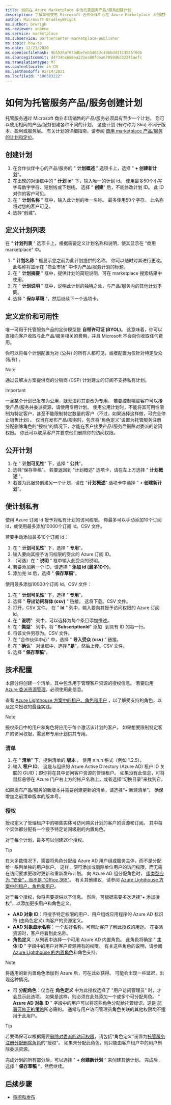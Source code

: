 ```yaml
---
title: 如何在 Azure Marketplace 中为托管服务产品/服务创建计划
description: 了解如何使用 Microsoft 合作伙伴中心在 Azure Marketplace 上创建托管服务产品/服务的计划。
author: Microsoft-BradleyWright
ms.author: brwrigh
ms.reviewer: anbene
ms.service: marketplace
ms.subservice: partnercenter-marketplace-publisher
ms.topic: how-to
ms.date: 12/23/2020
ms.openlocfilehash: 9b5526af03bdbefeb54633c49bbd43743555f60b
ms.sourcegitcommit: d4734bc680ea221ea80fdea67859d6d32241aefc
ms.translationtype: MT
ms.contentlocale: zh-CN
ms.lasthandoff: 02/14/2021
ms.locfileid: "100383222"
---
```

# <a name="how-to-create-plans-for-your-managed-service-offer"></a>如何为托管服务产品/服务创建计划

托管服务通过 Microsoft 商业市场销售的产品/服务必须具有至少一个计划。 您可以使用相同的产品/服务创建各种不同的计划。 这些计划 (有时称为 Sku) 不同于版本、盈利或服务层。 有关计划的详细指南，请参阅 [商用 marketplace 产品/服务的计划和定价](./plans-pricing.md)。

## <a name="create-a-plan"></a>创建计划

1. 在合作伙伴中心的产品/服务的 " **计划概述** " 选项卡上，选择 " **+ 创建新计划**"。
2. 在出现的对话框中的 " **计划 id**" 下，输入唯一的计划 id。 使用最多50个小写字母数字字符、短划线或下划线。 选择 " **创建**" 后，不能修改计划 ID。 此 ID 对你的客户可见。
3. 在 " **计划名称** " 框中，输入此计划的唯一名称。 最多使用50个字符。 此名称将对您的客户可见。
4. 选择“创建”。

## <a name="define-the-plan-listing"></a>定义计划列表

在 " **计划列表** " 选项卡上，根据需要定义计划名称和说明，使其显示在 "商用 marketplace" 中。

1. " **计划名称** " 框显示您之前为此计划提供的名称。 你可以随时对其进行更改。 此名称将显示在 "商业市场" 中作为产品/服务计划的标题。
2. 在 " **计划摘要** " 框中，提供计划的简短说明，可在 marketplace 搜索结果中使用。
3. 在 " **计划说明** " 框中，说明此计划的独特之处，与产品/服务内的其他计划不同。
4. 选择 " **保存草稿** "，然后继续下一个选项卡。

## <a name="define-pricing-and-availability"></a>定义定价和可用性

唯一可用于托管服务产品的定价模型是 **自带许可证 (BYOL)**。 这意味着，你可以直接向客户收取与此产品/服务相关的费用，并且 Microsoft 不会向你收取任何费用。

你可以将每个计划配置为对 (公共) 的所有人都可见，或者配置为仅针对特定受众 (私有) 。

> [!NOTE]
> 通过云解决方案提供商的分销商 (CSP) 计划建立的订阅不支持私有计划。

> [!IMPORTANT]
> 一旦某个计划已发布为公用，就无法将其更改为专用。 若要控制哪些客户可以接受产品/服务并委派资源，请使用专用计划。 使用公用计划时，不能将其可用性限制为特定客户，甚至不能限制特定数量的客户（不过，如果选择这样做，可完全停止销售计划）。 仅当在发布产品/服务时，包含将“角色定义”设置为托管服务注册分配删除角色的“授权”的情况下，才能在客户接受产品/服务后删除对委派的访问权限。 你还可以联系客户并要求他们删除你的访问权限。

## <a name="make-your-plan-public"></a>公开计划

1. 在 " **计划可见性**" 下，选择 " **公共**"。
2. 选择“保存草稿”。 若要返回到 "计划概述" 选项卡，请在左上方选择 " **计划概述** "。
3. 若要为此服务创建另一个计划，请在 "**计划概述**" 选项卡中选择 " **+ 创建新计划**"。

## <a name="make-your-plan-private"></a>使计划私有

使用 Azure 订阅 Id 授予对私有计划的访问权限。 你最多可以手动添加10个订阅 Id，或使用最多添加10000个订阅 Id。CSV 文件。

若要手动添加最多10个订阅 Id：

1. 在 " **计划可见性**" 下，选择 " **专用**"。
2. 输入要向其授予访问权限的受众的 Azure 订阅 ID。
3. （可选）在 " **说明** " 框中输入此受众的说明。
4. 若要添加另一个 ID，请选择 " **添加 id (最多10个)**。
5. 添加完 Id 后，选择 " **保存草稿**"。

使用最多添加10000个订阅 Id。CSV 文件：

1. 在 " **计划可见性**" 下，选择 " **专用**"。
2. 选择 " **导出访问群体 (csv)** " 链接。 这将下载。CSV 文件。
3. 打开。CSV 文件。 在 " **Id** " 列中，输入要向其授予访问权限的 Azure 订阅 id。
4. 在 " **说明**"   列中，可以选择为每个条目添加描述。
5. 在 " **类型**"   列中，将 " **SubscriptionId**" 添加   到具有 ID 的每一行。
6. 将该文件另存为。CSV 文件。
7. 在 "合作伙伴中心" 中，选择 " **导入受众 (csv)** " 链接。
8. 在 " **确认**"   对话框中，选择 **"是**"，然后上传。CSV 文件。
9. 选择 " **保存草稿**"。

## <a name="technical-configuration"></a>技术配置

本部分将创建一个清单，其中包含用于管理客户资源的授权信息。 若要启用 [Azure 委派资源管理](../lighthouse/concepts/azure-delegated-resource-management.md)，必须使用此信息。

查看 [Azure Lighthouse 方案中的租户、角色和用户](../lighthouse/concepts/tenants-users-roles.md#best-practices-for-defining-users-and-roles) ，以了解受支持的角色，以及定义授权的最佳实践。

> [!NOTE]
> 授权条目中的用户和角色将应用于每个激活该计划的客户。 如果想要限制特定客户的访问权限，需发布专用计划供其专用。

### <a name="manifest"></a>清单

1. 在 " **清单**" 下，提供清单的 **版本** 。 使用 n.n.n 格式（例如 1.2.5）。
2. 输入 **租户 ID**。 这是与组织的 Azure Active Directory (Azure AD) 租户 ID 关联的 GUID；即你将在其中访问客户资源的管理租户。 如果没有此信息，可将鼠标悬停在 Azure 门户右上方的帐户名称上，或者选择“切换目录”来找到它。

如果发布产品/服务的新版本并需要创建更新的清单，请选择“+ 新建清单”。 确保增加之前清单版本的版本号。

### <a name="authorizations"></a>授权

授权定义了管理租户中的哪些实体可访问购买计划的客户的资源和订阅。 其中每个实体都分配有一个授予特定访问级别的内置角色。

对于每个计划，最多可以创建20个授权。

> [!TIP]
> 在大多数情况下，需要将角色分配给 Azure AD 用户组或服务主体，而不是分配给一系列单独的用户帐户。 这样，便可添加或删除单位用户的访问权限，而无需在访问要求更改时更新和重新发布计划。 向 Azure AD 组分配角色时， [组类型应为 "安全"，而不是 "Office 365"](../active-directory/fundamentals/active-directory-groups-create-azure-portal.md)。 有关其他建议，请参阅 [Azure Lighthouse 方案中的租户、角色和用户](../lighthouse/concepts/tenants-users-roles.md)。

对于每个授权，你将需要提供以下信息。 然后，可根据需要多次选择“+ 添加授权”，以添加更多用户和角色定义。

* **AAD 对象 ID**：将授予特定权限的用户、用户组或应用程序的 Azure AD 标识符 (由角色定义) 向客户的资源定义。
* **AAD 对象显示名称**：一个友好名称，可帮助客户了解此授权的用途。 在委派资源时，客户将看到此名称。
* **角色定义**：从列表中选择一个可用 Azure AD 内置角色。 此角色将确定 " **主体 ID** " 字段中的用户对客户资源拥有的权限。 有关这些角色的说明，请参阅[Azure Lighthouse 的](../lighthouse/concepts/tenants-users-roles.md#role-support-for-azure-lighthouse)[内置角色](../role-based-access-control/built-in-roles.md)和角色支持。

> [!NOTE]
> 将适用的新内置角色添加到 Azure 后，可在此处获得。 可能会出现一些延迟，出现这种情况。

* 可 **分配角色**：仅当在 **角色定义** 中为此授权选择了 "用户访问管理员" 时，才会显示此选项。 如果是这样，则必须在此处添加一个或多个可分配角色。 " **Azure AD 对象 ID** " 字段中的用户可以将这些角色分配给托管标识，这是 [部署可修正的策略](../lighthouse/how-to/deploy-policy-remediation.md)所必需的。 通常与用户访问管理员角色关联的其他权限均不适用于此用户。

> [!TIP]
> 若要确保可以根据需要[删除对委派的访问权限](../lighthouse/how-to/remove-delegation.md)，请包括“角色定义”设置为[托管服务注册分配删除角色](../role-based-access-control/built-in-roles.md#managed-services-registration-assignment-delete-role)的“授权”。 如果未分配此角色，则只能由客户租户中的用户删除委派资源。

完成计划的所有部分后，可以选择 " **+ 创建新计划** " 来创建其他计划。 完成后，选择 " **保存草稿** "，然后继续。

## <a name="next-steps"></a>后续步骤

* [审阅和发布](review-publish-offer.md)
